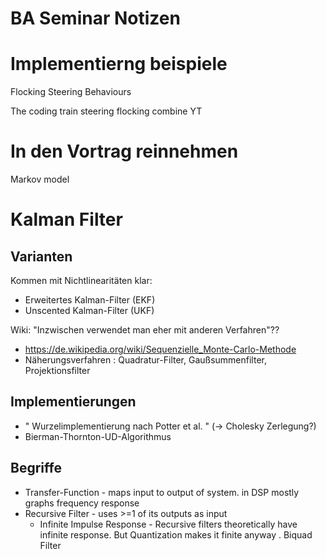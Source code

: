 BA Seminar Notizen
==================


# Implementierng beispiele
Flocking
Steering Behaviours

The coding train steering flocking combine YT

# In den Vortrag reinnehmen
Markov model 


# Kalman Filter

## Varianten
Kommen mit Nichtlinearitäten klar:

-	Erweitertes Kalman-Filter (EKF) 
-	Unscented Kalman-Filter (UKF)

Wiki: "Inzwischen verwendet man eher mit anderen Verfahren"??

-	https://de.wikipedia.org/wiki/Sequenzielle_Monte-Carlo-Methode
-	Näherungsverfahren : Quadratur-Filter, Gaußsummenfilter, Projektionsfilter

## Implementierungen
-	" Wurzelimplementierung nach Potter et al. " (-> Cholesky Zerlegung?)
-	Bierman-Thornton-UD-Algorithmus


## Begriffe

-	Transfer-Function - maps input to output of system. in DSP mostly graphs frequency response
-	Recursive Filter - uses >=1 of its outputs as input
	-	Infinite Impulse Response - Recursive filters theoretically have infinite response.
		But Quantization makes it finite anyway
.	Biquad Filter
